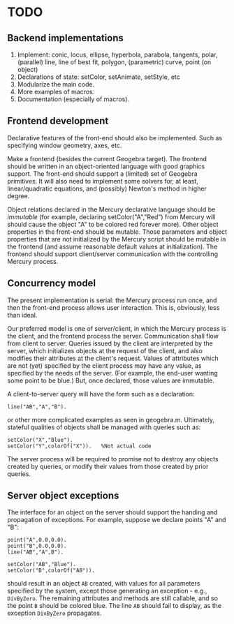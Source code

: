 # TODO

## Backend implementations
1. Implement: conic, locus, ellipse, hyperbola, parabola, tangents, polar, (parallel) line,
line of best fit, polygon, (parametric) curve, point (on object)
1. Declarations of state: setColor, setAnimate, setStyle, etc
1. Modularize the main code.
1. More examples of macros.
1. Documentation (especially of macros).

## Frontend development
Declarative features of the front-end should also be implemented.  Such as specifying window geometry, axes, etc.  

Make a frontend (besides the current Geogebra target).  The frontend should be written in an object-oriented language with good graphics support.  The front-end should support a (limited) set of Geogebra primitives.  It will also need to implement some solvers for, at least, linear/quadratic equations, and (possibly) Newton's method in higher degree.

Object relations declared in the Mercury declarative language should be *immutable* (for example, declaring setColor("A","Red") from Mercury will should cause the object "A" to be colored red forever more).  Other object properties in the front-end should be mutable.  Those parameters and object properties that are not initialized by the Mercury script should be mutable in the frontend (and assume reasonable default values at initialization).  The frontend should support client/server communication with the controlling Mercury process.

## Concurrency model
The present implementation is serial: the Mercury process run once, and then the front-end process allows user interaction.  This is, obviously, less than ideal.

Our preferred model is one of server/client, in which the Mercury process is the client, and the frontend process the server.  Communication shall flow from client to server.  Queries issued by the client are interpreted by the server, which initializes objects at the request of the client, and also modifies their attributes at the client's request.  Values of attributes which are not (yet) specified by the client process may have any value, as specified by the needs of the server.  (For example, the end-user wanting some point to be blue.)  But, once declared, those values are immutable.

A client-to-server query will have the form such as a declaration:
````
line("AB","A","B").
````
or other more complicated examples as seen in geogebra.m.  Ultimately, stateful qualities of objects shall be managed with queries such as:
````
setColor("X","Blue").
setColor("Y",colorOf("X")).   %Not actual code
````

The server process will be required to promise not to destroy any objects created by queries, or modify their values from those created by prior queries.

## Server object exceptions
The interface for an object on the server should support the handing and propagation of exceptions.  For example, suppose we declare points "A" and "B":
````
point("A",0.0,0.0).
point("B",0.0,0.0).
line("AB","A",B").

setColor("AB","Blue").
setColor("B",colorOf("AB")).
````
should result in an object `AB` created, with values for all parameters specified by the system, except those generating an exception - e.g., `DivByZero`.  The remaining attributes and methods are still callable, and so the point ``B`` should be colored blue.  The line `AB` should fail to display, as the exception `DivByZero` propagates.
